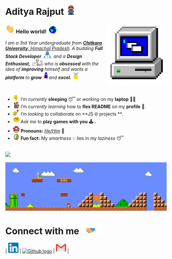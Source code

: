 # Aditya Rajput&nbsp;<img src="https://github.com/Aaditya-Rajput/Aaditya-Rajput/blob/main/Assets/Mario_Hello_Big.gif" width="30px">


<!-- 
    &nbsp; [![HitCount](http://hits.dwyl.com/Aaditya-Rajput/Aaditya-Rajput.svg)](http://hits.dwyl.com/Aaditya-Rajput/Aaditya-Rajput) 
-->

<img align="right" alt="PC GIF" src="https://github.com/Aaditya-Rajput/Aaditya-Rajput/blob/main/Assets/PC.gif" width="190" />

### <img src="https://github.com/Aaditya-Rajput/Aaditya-Rajput/blob/main/Assets/Hi.gif" width="29px"> **Hello world!** &nbsp;<img src="https://github.com/Aaditya-Rajput/Aaditya-Rajput/blob/main/Assets/Earth.gif" width="24px">

<p>
  <em>
    I am a 3rd Year undergraduate from <a href="https://chitkarauniversity.edu.in/"> <b>Chitkara University</b>, Himachal Pradesh</a>.  
    A budding <b>Full Stack Developer</b> <img src="https://github.com/Aaditya-Rajput/Aaditya-Rajput/blob/main/Assets/Developer.gif" width="30px"> and a <b>Design    Enthusiast,</b>&nbsp;<img src="https://github.com/Aaditya-Rajput/Aaditya-Rajput/blob/main/Assets/Designer.gif" width="36px">  who is <b>obsessed</b>
    with the idea of <b>improving</b> himself and wants a <b>platform</b> to 
    <b>grow</b> <img src="https://github.com/Aaditya-Rajput/Aaditya-Rajput/blob/main/Assets/Rocket.gif" width="18px">and 
    <b>excel.</b> <img src="https://github.com/Aaditya-Rajput/Aaditya-Rajput/blob/main/Assets/Medal.gif" width="20px">
  </em>  
</p>

<br>

- <img alt="GIF" src="https://github.com/Aaditya-Rajput/Aaditya-Rajput/blob/main/Assets/wave.gif" width="20vw" /> I’m *currently* **sleeping** 😴 or *working* on my **laptop** 👨‍💻
- <img alt="GIF" src="https://github.com/Aaditya-Rajput/Aaditya-Rajput/blob/main/Assets/gandalf_parrot.gif" width="20vw" /> I’m *currently learning* how to **flex README** on my **profile** 💪.
- <img alt="GIF" src="https://github.com/Aaditya-Rajput/Aaditya-Rajput/blob/main/Assets/headbang.gif" width="20vw" /> I’m *looking to collaborate* on **JS 🌐 projects **.
- <img alt="GIF" src="https://github.com/Aaditya-Rajput/Aaditya-Rajput/blob/main/Assets/happy.gif" width="20vw" /> *Ask me* to **play games with you 🕹️ .**
- <img alt="GIF" src="https://github.com/Aaditya-Rajput/Aaditya-Rajput/blob/main/Assets/powerup.gif" width="20vw" /> **Pronouns:** [*He/Him*](https://pronoun.is/he) 🧔
- <img alt="GIF" src="https://github.com/Aaditya-Rajput/Aaditya-Rajput/blob/main/Assets/coin.gif" width="20vw" /> **Fun fact:** My *smartness* 💡 lies in my *laziness* 😴


<br>

<a href="https://github.com/Aaditya-Rajput">
  <img align="center" src="https://github-readme-stats.vercel.app/api/top-langs/?username=Aaditya-Rajput&theme=dark&hide_langs_below=1" />
</a>






<br>
<!--
![Aditya github stats](https://github-readme-stats.vercel.app/api?username=Aaditya-Rajput&show_icons=true&hide_border=true)
-->

<br>

<img src="https://github.com/Aaditya-Rajput/Aaditya-Rajput/blob/main/Assets/Mario_Gameplay.gif" alt="Mario Game" width="980">

<br>

# Connect with me<img src="https://github.com/Aaditya-Rajput/Aaditya-Rajput/blob/main/Assets/Handshake.gif" height="32px">



| [<img src="https://github.com/Aaditya-Rajput/Aaditya-Rajput/blob/main/Assets/Linkedin.svg" alt="Linkedin Logo" width="32">](https://in.linkedin.com/in/Aaditya-Rajput-/) | [<img src="https://cdn.svgporn.com/logos/github-icon.svg" alt="Github logo" width="34">](https://github.com/Aaditya-Rajput) | [<img src="https://github.com/Aaditya-Rajput/Aaditya-Rajput/blob/main/Assets/Gmail.svg" alt="Gmail logo" height="32">](mailto:Adityarajput2001@gmail.com)
|



<br>
<br>






<!--


  
  
  





## 𝗠𝘆 𝗧𝗲𝗰𝗸 𝗦𝘁𝗮𝗰𝗸

<table>
  <tbody>
    <tr valign="top">
      <td width="25%" align="center">
        <span>𝗛𝗧𝗠𝗟𝟱</span><br><br><br>
        <img height="64px" src="https://cdn.svgporn.com/logos/html-5.svg">
      </td>
      <td width="25%" align="center">
        <span>𝗖𝗦𝗦𝟯</span><br><br><br>
        <img height="64px" src="https://cdn.svgporn.com/logos/css-3.svg">
      </td>
      <td width="25%" align="center">
        <span>𝗝𝗮𝘃𝗮𝗦𝗰𝗿𝗶𝗽𝘁</span><br><br><br>
        <img height="64px" src="https://cdn.svgporn.com/logos/javascript.svg">
      </td>
      <td width="25%" align="center">
        <span>𝗩𝘂𝗲</span><br><br><br>
        <img height="64px" src="https://cdn.svgporn.com/logos/vue.svg">
      </td>
    </tr>
    <tr valign="top">
      <td width="25%" align="center">
        <span>𝗪𝗲𝗯𝗽𝗮𝗰𝗸</span><br><br><br>
        <img height="64px" src="https://cdn.svgporn.com/logos/webpack.svg">
      </td>
      <td width="25%" align="center">
        <span>𝗘𝘀𝗹𝗶𝗻𝘁</span><br><br><br>
        <img height="64px" src="https://cdn.svgporn.com/logos/eslint.svg">
      </td>
      <td width="25%" align="center">
        <span>𝗚𝗶𝘁</span><br><br><br>
        <img height="64px" src="https://cdn.svgporn.com/logos/git-icon.svg">
      </td>
      <td width="25%" align="center">
        <span>𝗩𝗦 𝗖𝗼𝗱𝗲</span><br><br><br>
        <img height="64px" src="https://cdn.svgporn.com/logos/visual-studio-code.svg">
      </td>
    </tr>
    <tr valign="top">
      <td width="25%" align="center">
        <span>𝗟𝗲𝘀𝘀</span><br><br><br>
        <img height="64px" src="https://cdn.svgporn.com/logos/less.svg">
      </td>
      <td width="25%" align="center">
        <span>𝗦𝗮𝘀𝘀/𝗦𝗖𝗦𝗦</span><br><br><br>
        <img height="64px" src="https://cdn.svgporn.com/logos/sass.svg">
      </td>
      <td width="25%" align="center">
        <span>𝗧𝗮𝗶𝗹𝘄𝗶𝗻𝗱𝗖𝘀𝘀</span><br><br><br>
        <img height="64px" src="https://cdn.svgporn.com/logos/tailwindcss-icon.svg">
      </td>
      <td width="25%" align="center">
        <span>𝗡𝗲𝘁𝗹𝗶𝗳𝘆</span><br><br><br>
        <img height="64px" src="https://cdn.svgporn.com/logos/netlify.svg">
      </td>
    </tr>
  </tbody>
</table>


![visitors](https://visitor-badge.laobi.icu/badge?page_id=Aaditya-Rajput)

-->
